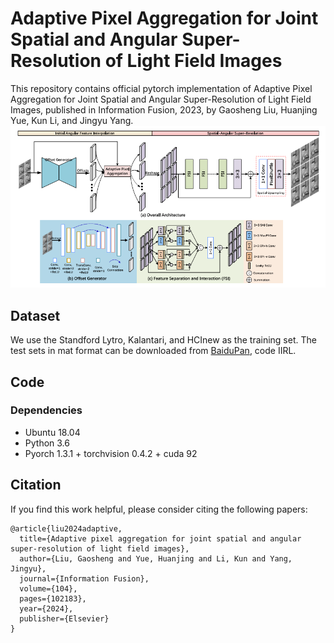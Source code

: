 # Adaptive Pixel Aggregation for Joint Spatial and Angular Super-Resolution of Light Field Images

This repository contains official pytorch implementation of Adaptive Pixel Aggregation for Joint Spatial and Angular Super-Resolution of Light Field Images, published in Information Fusion, 2023, by Gaosheng Liu, Huanjing Yue, Kun Li, and Jingyu Yang.
![Network](https://github.com/GaoshengLiu/LFSR/blob/main/fig/Network.png)  

## Dataset
We use the Standford Lytro, Kalantari, and HCInew as the training set.
The test sets in mat format can be downloaded from [BaiduPan](https://pan.baidu.com/s/1pYKMcBwex7xbiAwG-zoKEA), code IIRL.
## Code
### Dependencies
* Ubuntu 18.04
* Python 3.6
* Pyorch 1.3.1 + torchvision 0.4.2 + cuda 92

## Citation
If you find this work helpful, please consider citing the following papers:<br> 
```Citation
@article{liu2024adaptive,
  title={Adaptive pixel aggregation for joint spatial and angular super-resolution of light field images},
  author={Liu, Gaosheng and Yue, Huanjing and Li, Kun and Yang, Jingyu},
  journal={Information Fusion},
  volume={104},
  pages={102183},
  year={2024},
  publisher={Elsevier}
}
```
